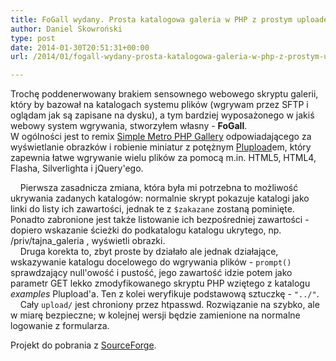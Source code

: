 ```yaml
---
title: FoGall wydany. Prosta katalogowa galeria w PHP z prostym uploaderem
author: Daniel Skowroński
type: post
date: 2014-01-30T20:51:31+00:00
url: /2014/01/fogall-wydany-prosta-katalogowa-galeria-w-php-z-prostym-uploaderem/

---
```

Trochę poddenerwowany brakiem sensownego webowego skryptu galerii, który by bazował na katalogach systemu plików (wgrywam przez SFTP i oglądam jak są zapisane na dysku), a tym bardziej wyposażonego w jakiś webowy system wgrywania, stworzyłem własny - **FoGall**.  
W ogólności jest to remix [Simple Metro PHP Gallery][1] odpowiadającego za wyświetlanie obrazków i robienie miniatur z potężnym [Plupload][2]em, który zapewnia łatwe wgrywanie wielu plików za pomocą m.in. HTML5, HTML4, Flasha, Silverlighta i jQuery'ego. 

&nbsp;&nbsp;&nbsp;&nbsp;Pierwsza zasadnicza zmiana, która była mi potrzebna to możliwość ukrywania zadanych katalogów: normalnie skrypt pokazuje katalogi jako linki do listy ich zawartości, jednak te z `$zakazane` zostaną pominięte. Ponadto zabronione jest także listowanie ich bezpośredniej zawartości - dopiero wskazanie ścieżki do podkatalogu katalogu ukrytego, np. /priv/tajna_galeria , wyświetli obrazki.  
&nbsp;&nbsp;&nbsp;&nbsp;Druga korekta to, zbyt proste by działało ale jednak działające, wskazywanie katalogu docelowego do wgrywania plików - `prompt()` sprawdzający null'owość i pustość, jego zawartość idzie potem jako parametr GET lekko zmodyfikowanego skryptu PHP wziętego z katalogu _examples_ Plupload'a. Ten z kolei weryfikuje podstawową sztuczkę - `"../"`.  
&nbsp;&nbsp;&nbsp;&nbsp;Cały `upload/` jest chroniony przez htpasswd. Rozwiązanie na szybko, ale w miarę bezpieczne; w kolejnej wersji będzie zamienione na normalne logowanie z formularza.

Projekt do pobrania z [SourceForge][3].

 [1]: http://metro.windowswiki.info/smpg/
 [2]: http://www.plupload.com/
 [3]: https://sourceforge.net/projects/fogall/